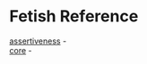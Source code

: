 # Fetish Reference
[assertiveness](docs/reference/assertiveness.md) - <description>  
[core](docs/reference/core.md) - <description>  
